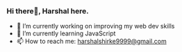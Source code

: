 ### Hi there👋, Harshal here.



- 🔭 I’m currently working on improving my web dev skills
- 🌱 I’m currently learning JavaScript
- 📫 How to reach me: harshalshirke9999@gmail.com


